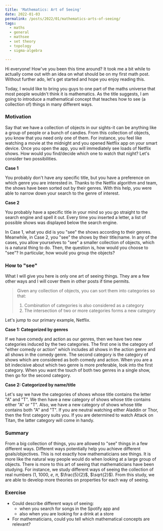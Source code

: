 ```yaml
---
title: 'Mathematics: Art of Seeing'
date: 2022-01-03
permalink: /posts/2022/01/mathematics-arts-of-seeing/
tags:
  - maths
  - general
  - mathsee
  - set theory
  - topology
  - sigma-algebra

---
```


Hi everyone! How've you been this time around? It took me a bit while to actually come out with an idea on what should be on my first math post. Without further ado, let's get started and hope you enjoy reading this.

Today, I would like to bring you guys to one part of the maths universe that most people wouldn't think it is mathematics. As the title suggests,  I am going to introduce a mathematical concept that teaches how to see (a collection of) things in many different ways. 

### Motivation

Say that we have a collection of objects in our sights-it can be anything like a group of people or a bunch of candies. From this collection of objects, you know that you need only one of them. For instance, you feel like watching a movie at the midnight and you opened Netflix app on your smart device. Once you open the app, you will immediately see loads of Netflix shows. How would you find/decide which one to watch that night? Let's consider two possibilities.

**Case 1**

You probably don't have any specific title, but you have a preference on which genre you are interested in. Thanks to the Netflix algorithm and team, the shows have been sorted out by their genres. With this help, you were able to narrow down your search to the genre of interest. 

**Case 2**

You probably have a specific title in your mind so you go straight to the search engine and spell it out. Every time you inserted a letter, a list of possible shows was displayed below the search engine. 

In Case 1, what you did is you "see" the shows according to their genres. Meanwhile, in Case 2, you "see" the shows by their title/name. In any of the cases, you allow yourselves to "see" a smaller collection of objects, which is a natural thing to do. Then, the question is, how would you choose to "see"? In particular, how would you group the objects?

### How to "see"

What I will give you here is only one art of seeing things. They are a few other ways and I will cover them in other posts if time permits. 

> Given any collection of objects, you can sort them into categories so that:
> 1. Combination of categories is also considered as a category
> 2. The intersection of two or more categories forms a new category

Let's jump to our primary example, Netflix.

**Case 1: Categorized by genres**

If we have comedy and action as our genres, then we have two new categories induced by the two categories. The first one is the category of "either comedy or action" which includes all shows in the action genre and all shows in the comedy genre. The second category is the category of shows which are considered as both comedy and action. When you are a bit indecisive about which two genre is more preferable, look into the first category. When you want the touch of both two genres in a single show, then go for the second category.

**Case 2:  Categorized by name/title**

Let's say we have the categories of shows whose title contains the letter "A" and "T". We then have a new category of shows whose title contains either "A" or "T". Also, we have a new category of shows whose title contains both "A" and "T". If you are neutral watching either Aladdin or Thor, then the first category suits you. If you are determined to watch Attack on Titan, the latter category will come in handy. 

### Summary
From a big collection of things, you are allowed to "see" things in a few different ways. Different ways potentially help you achieve different goals/objectives. This is not exactly how mathematicians see things. It is more like the natural way people would do when looking at a large group of objects. There is more to this art of seeing that mathematicians have been studying. For instance, we study different ways of seeing the collection of real numbers ($1$, $1000$, *e*, $\pi$, $\frac{5}{2}$, $\sqrt{2}$). From this study, we are able to develop more theories on properties for each way of seeing. 

### Exercise
- Could describe different ways of seeing: 
    -  when you search for songs in the Spotify app and
    -  also when you are looking for a drink at a store
- For mathematicians, could you tell which mathematical concepts are relevant? 